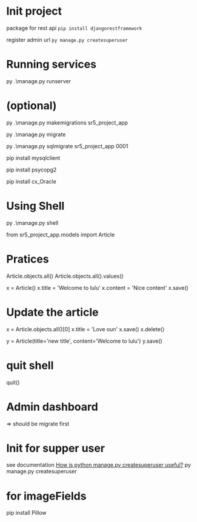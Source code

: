 # Init project 
package for rest api
```pip install djangorestframework```

register admin url
```py manage.py createsuperuser```



# Running services
py .\manage.py runserver

# (optional)
py .\manage.py makemigrations sr5_project_app 

py .\manage.py migrate

py .\manage.py sqlmigrate sr5_project_app 0001

<!-- Driver for mysql -->
pip install mysqlclient

<!-- Driver for pgsql -->
pip install psycopg2

<!-- Driver for oracle -->
pip install cx_Oracle

# Using Shell

py .\manage.py shell

from sr5_project_app.models import Article

# Pratices
Article.objects.all()
Article.objects.all().values()

x = Article()
x.title = 'Welcome to lulu'
x.content = 'Nice content'
x.save()
# Update the article
x = Article.objects.all()[0]
x.title = 'Love oun'
x.save()
x.delete()

y = Article(title='new title', content='Welcome to lulu')
y.save()

# quit shell
quit()

# Admin dashboard
=> should be migrate first
# Init for supper user
see documentation [How is python manage.py createsuperuser useful?](https://stackoverflow.com/questions/27472581/how-is-python-manage-py-createsuperuser-useful) 
py manage.py createsuperuser



# for imageFields
pip install Pillow
